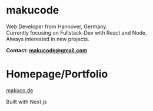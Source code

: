 # makucode

Web Developer from Hannover, Germany.  
Currently focusing on Fullstack-Dev with React and Node.  
Always interested in new projects.

**Contact: [makucode@gmail.com](makucode@gmail.com)**

# Homepage/Portfolio

[makuco.de](https://makucode.herokuapp.com/)

Built with Next.js
